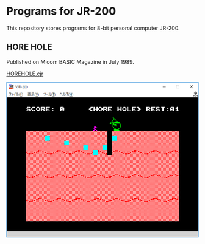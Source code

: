 # Programs for JR-200

This repository stores programs for 8-bit personal computer JR-200.

## HORE HOLE

Published on Micom BASIC Magazine in July 1989.

[HOREHOLE.cjr](../../../raw/master/jr200/HOREHOLE.cjr)

![HORE HOLE main](image/HOREHOLE.png)


